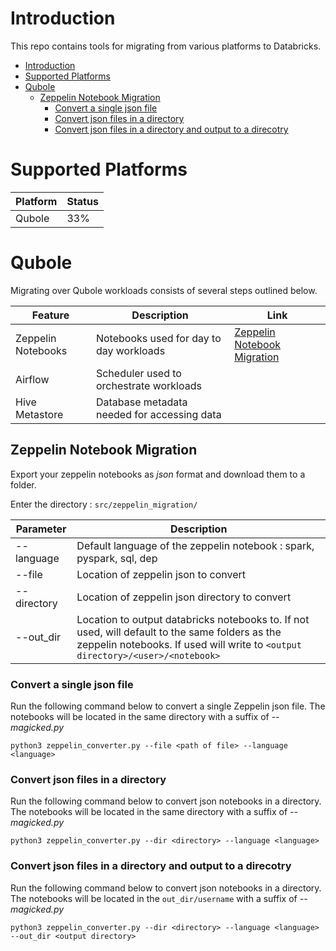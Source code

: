 # Introduction
This repo contains tools for migrating from various platforms to Databricks.
- [Introduction](#introduction)
- [Supported Platforms](#supported-platforms)
- [Qubole](#qubole)
  - [Zeppelin Notebook Migration](#zeppelin-notebook-migration)
    - [Convert a single json file](#convert-a-single-json-file)
    - [Convert json files in a directory](#convert-json-files-in-a-directory)
    - [Convert json files in a directory and output to a direcotry](#convert-json-files-in-a-directory-and-output-to-a-direcotry)
# Supported Platforms
|Platform|Status|
|--------|------|
|Qubole|33%|

# Qubole
Migrating over Qubole workloads consists of several steps outlined below.

|Feature|Description|Link|
|-------|-----------|----|
|Zeppelin Notebooks|Notebooks used for day to day workloads | [Zeppelin Notebook Migration](#zeppelin-notebook-migration)|
|Airflow|Scheduler used to orchestrate workloads|
|Hive Metastore|Database metadata needed for accessing data|

## Zeppelin Notebook Migration
Export your zeppelin notebooks as *json* format and download them to a folder.

Enter the directory : `src/zeppelin_migration/`

|Parameter|Description|
|---------|-----------|
|--language|Default language of the zeppelin notebook : spark, pyspark, sql, dep|
|--file|Location of zeppelin json to convert|
|--directory|Location of zeppelin json directory to convert|
|--out_dir|Location to output databricks notebooks to. If not used, will default to the same folders as the zeppelin notebooks. If used will write to `<output directory>/<user>/<notebook>`|

### Convert a single json file
Run the following command below to convert a single Zeppelin json file. The notebooks will be located in the same directory with a suffix of *--magicked.py*

`python3 zeppelin_converter.py --file <path of file> --language <language>`

### Convert json files in a directory
Run the following command below to convert json notebooks in a directory. The notebooks will be located in the same directory with a suffix of *--magicked.py*

`python3 zeppelin_converter.py --dir <directory> --language <language>`

### Convert json files in a directory and output to a direcotry
Run the following command below to convert json notebooks in a directory. The notebooks will be located in the `out_dir/username` with a suffix of *--magicked.py*

`python3 zeppelin_converter.py --dir <directory> --language <language> --out_dir <output directory>`